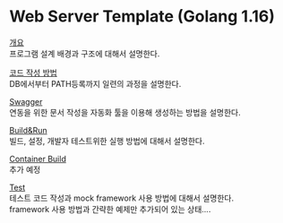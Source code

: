 # Web Server Template (Golang 1.16)  
[개요](./docs/README.md)  
프로그램 설계 배경과 구조에 대해서 설명한다.  

[코드 작성 방법](./docs/Sample.md)  
DB에서부터 PATH등록까지 일련의 과정을 설명한다.  

[Swagger](./docs/Swagger.md)  
연동을 위한 문서 작성을 자동화 툴을 이용해 생성하는 방법을 설명한다.  

[Build&Run](./docs/Build.md)  
빌드, 설정, 개발자 테스트위한 실행 방법에 대해서 설명한다.  

[Container Build](./docs/Container.md)  
추가 예정  

[Test](./docs/Test.md)  
테스트 코드 작성과 mock framework 사용 방법에 대해서 설명한다.  
framework 사용 방법과 간략한 예제만 추가되어 있는 상태....   
